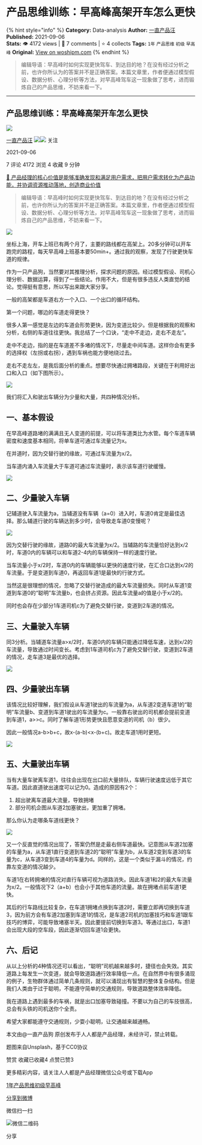 # 产品思维训练：早高峰高架开车怎么更快
{% hint style="info" %}
**Category:** Data-analysis
**Author:** [一直产品汪](https://www.woshipm.com/u/1318360)
**Published:** 2021-09-06  
**Stats:** 👁️ 4172 views | 💬 7 comments | ⭐ 4 collects
**Tags:** `1年` `产品思维` `初级` `早高峰`
**Original:** [View on woshipm.com](https://www.woshipm.com/data-analysis/5119122.html)
{% endhint %}
> 编辑导语：早高峰时如何实现更快驾车、到达目的地？在没有经过分析之前，也许你所认为的答案并不是正确答案。本篇文章里，作者便通过模型假设、数据分析、心理分析等方法，对早高峰驾车这一现象做了思考，进而锻炼自己的产品思维，不妨来看一下。

---

## 产品思维训练：早高峰高架开车怎么更快

[![](https://image.woshipm.com/wp-files/2021/08/e2SSsbWDkrxLRHTo0nls.jpg!/both/72x72)](https://www.woshipm.com/u/1318360)

[一直产品汪](https://www.woshipm.com/u/1318360) ![](https://static.woshipm.com/tag/1121_1@2x.png)![](https://static.woshipm.com/tag/2404_1@2x.png) 关注

2021-09-06

7 评论 4172 浏览 4 收藏 9 分钟

[🔗 产品经理的核心价值是能够准确发现和满足用户需求，把用户需求转化为产品功能，并协调资源推动落地，创造商业价值](https://ke.qidianla.com/courses/90pm)

> 编辑导语：早高峰时如何实现更快驾车、到达目的地？在没有经过分析之前，也许你所认为的答案并不是正确答案。本篇文章里，作者便通过模型假设、数据分析、心理分析等方法，对早高峰驾车这一现象做了思考，进而锻炼自己的产品思维，不妨来看一下。

![](https://image.woshipm.com/wp-files/2021/09/q3dGOqCtdQeYaTkQyNEQ.jpg)

坐标上海，开车上班已有两个月了，主要的路线都在高架上。20多分钟可以开车跑完的路程，每天早高峰上班基本要50min+。通过我的观察，发现了行驶更快车道的规律。

作为一只产品狗，当然要对其推理分析，探求问题的原因。经过模型假设、司机心理分析、数据运算，得到了一些结论。作用不大，但是有很多违反人类直觉的结论。觉得挺有意思，所以写出来跟大家分享。

一般的高架都是车道右方一个入口、一个出口的循环结构。

第一个问题，哪边的车道走得更快？

很多人第一感觉是左边的车道会形势更快，因为变道比较少。但是根据我的观察和分析，右侧的车道往往更快。我总结了一个口诀，“走中不走边，走右不走左”。

走中不走边，指的是在车道差不多堵的情况下，尽量走中间车道。这样你会有更多的选择权（左拐或右拐），遇到车祸也能方便地绕过去。

走右不走左左，是我后面分析的重点。想要尽快通过拥堵路段，关键在于利用好出口和入口（如下图所示）。

![](https://image.woshipm.com/wp-files/2021/09/KJvseXZmVX205Wdfy84l.png)

我们将汇入和驶出车辆分为少量和大量，共四种情况分析。

## 一、基本假设

在早高峰道路堵的满满且无人变道的前提，可以将车道类比为水管。每个车道车辆密度和速度基本相同，将单车道可通过车流量记为x。

在并道时，因为交替行驶的缘故，可通过车流量为x/2。

当车道内涌入车流量大于车道可通过车流量时，表示该车道行驶缓慢。

![](https://image.woshipm.com/wp-files/2021/09/GceMG4NYepEpzaWQPluG.png)

## 二、少量驶入车辆

记辅道驶入车流量为a，当辅道没有车辆（a=0）进入时，车道0肯定是最佳选择。那么辅道行驶的车辆达到多少时，会导致走车道0变慢呢？

![](https://image.woshipm.com/wp-files/2021/09/sC1LIQfRb0L6q0BWbOJ6.png)

因为交替行驶的缘故，道路0的最大车流量为x/2。当辅路的车流量恰好达到x/2时，车道0内的车辆可以和车道2-4内的车辆保持一样的速度行驶。

当车流量小于x/2时，车道0内的车辆能够以更快的速度行驶，在汇合口达到x/2的车流量。于是变道到车道0，再返回车道1是最快的行驶方式。

当然这是很理想的情况，忽略了交替行驶造成的最大车流量损失。同时从车道1变道到车道0的“聪明”车流量b，也会挤占资源。因此车流量a的值是小于x/2的。

同时也会存在少部分1车道司机c为了避免交替行驶，变道到2车道的情况。

## 三、大量驶入车辆

同3分析。当辅道车流量a>x/2时，车道0内的车辆只能通过降低车速，达到x/2的车流量，导致通过时间变长。考虑到1车道司机c为了避免交替行驶，变道到2车道的情况，走车道3是最优的选择。

![](https://image.woshipm.com/wp-files/2021/09/VwjPqUXRw76Bl8ggfecc.png)

## 四、少量驶出车辆

该情况比较好理解，我们假设从车道1驶出的车流量为a，从车道2变道车道1的“聪明”车流量b、变道到车道1驶出的车流量为c。一般靠右驶出的司机都会提前变道到车道1，a>>c。同时了解车道1形势更快且愿意变道的司机（b）很少。

因此一般情况a-b>b+c，故x-(a-b)<x-(b+c)。故走车道1用时更短。

![](https://image.woshipm.com/wp-files/2021/09/fKt5RYpQ59PtPthLJBYI.png)

## 五、大量驶出车辆

当有大量车驶离车道1，往往会出现在出口前大量排队，车辆行驶速度远低于其它车道。因此直道驶出速度可以记为0。造成的原因有2个：

1.  超出驶离车道最大流量，导致拥堵
2.  部分司机企图从车道2加塞驶出，更加重了拥堵。

那么你认为走哪条车道线更快？

![](https://image.woshipm.com/wp-files/2021/09/Wr1XyI4TbQq5bJ8HB3yW.png)

又一个反直觉的情况出现了，答案仍然是走最右侧车道最快。记意图从车道2加塞的车量为a，从车道1直行变道到车道2的“聪明”车量为b，从车道2变到车道3的车量为c，从车道3变到车道4的车量为d。同样的，这是一个类似于漏斗的情况，约靠左变道的情况越少。

车道1在右转拥堵的情况对直行车辆可视为道路消失。因此车道1和2的最大车流量为x/2。一般情况下2（a+b）也会小于其他车道的流量。故在拥堵点前车道1更快。

其后的行车路线比较复杂，在车道1拥堵点换到车道2时，需要立即再切换到车道3，因为前方会有车道2加塞到车道1的情况，是车道2司机的加塞技巧和车道1跟车技巧的博弈，可能导致堵塞半天。因此要提前切换到车道3。等通过出口，车道1会出现大段的空车段，因此逐渐切回车道1会更快。

## 六、后记

从以上分析的4种情况还可以看出，“聪明”司机越来越多时，捷径也会失效。其实道路上每发生一次变道，就会导致道路通行效率降低一点。在自然界中有很多涌现的例子，生物群体通过简单几条规则，就可以涌现出有智慧的整体复杂结构。但是我们人类由于过于聪明，不能遵守简单的交通规则，导致道路整体效率降低。

我在道路上遇到最多的车祸，就是出口加塞导致碰撞。不要以为自己的车技很高，总会有头铁的司机送你个全责。

希望大家都能遵守交通规则，少耍小聪明，让交通越来越通畅。

本文由@一直产品狗 原创发布于人人都是产品经理，未经许可，禁止转载。

题图来自Unsplash，基于CC0协议

赞赏 收藏已收藏4 点赞已赞3

更多精彩内容，请关注人人都是产品经理微信公众号或下载App

[1年](https://www.woshipm.com/tag/1%e5%b9%b4)[产品思维](https://www.woshipm.com/tag/%e4%ba%a7%e5%93%81%e6%80%9d%e7%bb%b4)[初级](https://www.woshipm.com/tag/%e5%88%9d%e7%ba%a7)[早高峰](https://www.woshipm.com/tag/%e6%97%a9%e9%ab%98%e5%b3%b0)

[分享到微博](https://service.weibo.com/share/share.php?appkey=2775287854&title=产品思维训练：早高峰高架开车怎么更快&url=https://www.woshipm.com/data-analysis/5119122.html&pic=https://image.woshipm.com/wp-files/2021/09/q3dGOqCtdQeYaTkQyNEQ.jpg)

微信扫一扫

![微信二维码](https://api.pwmqr.com/qrcode/create/?url=https://www.woshipm.com/data-analysis/5119122.html)

分享